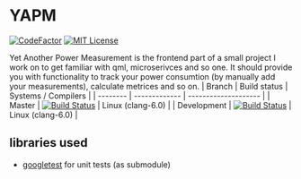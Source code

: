 # YAPM

[![CodeFactor](https://www.codefactor.io/repository/github/crc4096/yapm/badge)](https://www.codefactor.io/repository/github/crc4096/yapm)
[![MIT License](https://img.shields.io/badge/license-GNU-blue.svg?style=flat)](https://github.com/CRC4096/YAPM/blob/master/LICENSE)

Yet Another Power Measurement is the frontend part of a small project I work on to get familiar with qml, microserivces and so one. It should provide you with functionality to track your power consumtion (by manually add your measurements), calculate metrices and so on.
| Branch   | Build status  | Systems / Compilers |
| -------- | ------------- | -------------------- |
| Master | [![Build Status](https://travis-ci.com/CRC4096/YAPM.svg?branch=master)](https://travis-ci.com/CRC4096/YAPM) | Linux (clang-6.0) |
| Development | [![Build Status](https://travis-ci.com/CRC4096/YAPM.svg?branch=development)](https://travis-ci.com/CRC4096/YAPM) | Linux (clang-6.0) |




## libraries used
- [googletest](https://github.com/google/googletest) for unit tests (as submodule)
